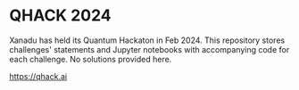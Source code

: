 # QHACK 2024

Xanadu has held its Quantum Hackaton in Feb 2024. This repository stores challenges' statements and Jupyter notebooks with accompanying code for each challenge. No solutions provided here.

https://qhack.ai


